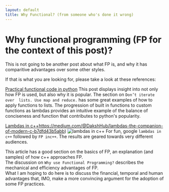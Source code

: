 ```yaml
---
layout: default
title: Why Functional? (from someone who's done it wrong) 
---
```


# Why functional programming (FP for the context of this post)?

This is not going to be another post about what FP is, and why it has comparitive advantages over some other styles.

If that is what you are looking for, please take a look at these references:

[Practical functional code in python](https://maryrosecook.com/blog/post/a-practical-introduction-to-functional-programming])
This post displays insight into not only how FP is used, but also why it is popular.  The section on `Don’t iterate over 
lists. Use map and reduce.` has some great examples of how to apply functions to lists.  The progression of built in functions to custom 
<in-line>functions</in-line> as lambdas provides an intuitive example of the balance of conciseness and function that contributes to python's 
popularity.

[Lambdas in c++]([)https://medium.com/@DakshHub/lambdas-the-companion-of-modern-c-b7dfd43b5abb)
![lambdas in c++](../../../img/c++lambdas.png) For fun, google `lambdas in c++` followed by `FP inc++`.  The results are geared towards very different audiences.

This article has a good section on the basics of FP, an explanation (and samples) of how c++ approaches FP.  
The discussion on `Why use Functional Programming?` describes the mechanical and efficiency advantages of FP.  
What I am hoping to do here is to discuss the financial, temporal and human advantages that, IMO, make a more convincing
argument for the adoption of some FP practices.

##
    